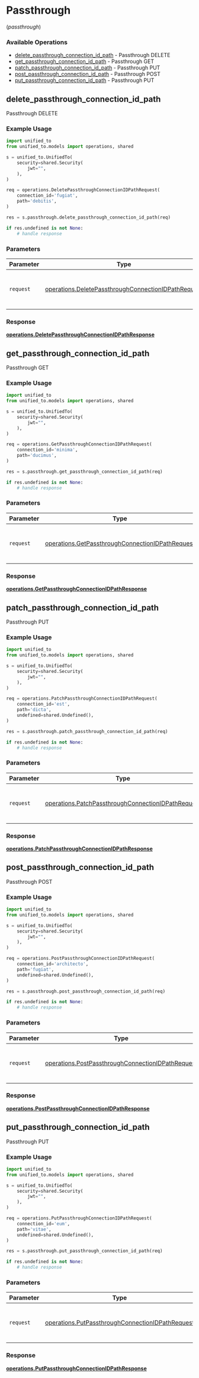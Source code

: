 # Passthrough
(*passthrough*)

### Available Operations

* [delete_passthrough_connection_id_path](#delete_passthrough_connection_id_path) - Passthrough DELETE
* [get_passthrough_connection_id_path](#get_passthrough_connection_id_path) - Passthrough GET
* [patch_passthrough_connection_id_path](#patch_passthrough_connection_id_path) - Passthrough PUT
* [post_passthrough_connection_id_path](#post_passthrough_connection_id_path) - Passthrough POST
* [put_passthrough_connection_id_path](#put_passthrough_connection_id_path) - Passthrough PUT

## delete_passthrough_connection_id_path

Passthrough DELETE

### Example Usage

```python
import unified_to
from unified_to.models import operations, shared

s = unified_to.UnifiedTo(
    security=shared.Security(
        jwt="",
    ),
)

req = operations.DeletePassthroughConnectionIDPathRequest(
    connection_id='fugiat',
    path='debitis',
)

res = s.passthrough.delete_passthrough_connection_id_path(req)

if res.undefined is not None:
    # handle response
```

### Parameters

| Parameter                                                                                                                  | Type                                                                                                                       | Required                                                                                                                   | Description                                                                                                                |
| -------------------------------------------------------------------------------------------------------------------------- | -------------------------------------------------------------------------------------------------------------------------- | -------------------------------------------------------------------------------------------------------------------------- | -------------------------------------------------------------------------------------------------------------------------- |
| `request`                                                                                                                  | [operations.DeletePassthroughConnectionIDPathRequest](../../models/operations/deletepassthroughconnectionidpathrequest.md) | :heavy_check_mark:                                                                                                         | The request object to use for the request.                                                                                 |


### Response

**[operations.DeletePassthroughConnectionIDPathResponse](../../models/operations/deletepassthroughconnectionidpathresponse.md)**


## get_passthrough_connection_id_path

Passthrough GET

### Example Usage

```python
import unified_to
from unified_to.models import operations, shared

s = unified_to.UnifiedTo(
    security=shared.Security(
        jwt="",
    ),
)

req = operations.GetPassthroughConnectionIDPathRequest(
    connection_id='minima',
    path='ducimus',
)

res = s.passthrough.get_passthrough_connection_id_path(req)

if res.undefined is not None:
    # handle response
```

### Parameters

| Parameter                                                                                                            | Type                                                                                                                 | Required                                                                                                             | Description                                                                                                          |
| -------------------------------------------------------------------------------------------------------------------- | -------------------------------------------------------------------------------------------------------------------- | -------------------------------------------------------------------------------------------------------------------- | -------------------------------------------------------------------------------------------------------------------- |
| `request`                                                                                                            | [operations.GetPassthroughConnectionIDPathRequest](../../models/operations/getpassthroughconnectionidpathrequest.md) | :heavy_check_mark:                                                                                                   | The request object to use for the request.                                                                           |


### Response

**[operations.GetPassthroughConnectionIDPathResponse](../../models/operations/getpassthroughconnectionidpathresponse.md)**


## patch_passthrough_connection_id_path

Passthrough PUT

### Example Usage

```python
import unified_to
from unified_to.models import operations, shared

s = unified_to.UnifiedTo(
    security=shared.Security(
        jwt="",
    ),
)

req = operations.PatchPassthroughConnectionIDPathRequest(
    connection_id='est',
    path='dicta',
    undefined=shared.Undefined(),
)

res = s.passthrough.patch_passthrough_connection_id_path(req)

if res.undefined is not None:
    # handle response
```

### Parameters

| Parameter                                                                                                                | Type                                                                                                                     | Required                                                                                                                 | Description                                                                                                              |
| ------------------------------------------------------------------------------------------------------------------------ | ------------------------------------------------------------------------------------------------------------------------ | ------------------------------------------------------------------------------------------------------------------------ | ------------------------------------------------------------------------------------------------------------------------ |
| `request`                                                                                                                | [operations.PatchPassthroughConnectionIDPathRequest](../../models/operations/patchpassthroughconnectionidpathrequest.md) | :heavy_check_mark:                                                                                                       | The request object to use for the request.                                                                               |


### Response

**[operations.PatchPassthroughConnectionIDPathResponse](../../models/operations/patchpassthroughconnectionidpathresponse.md)**


## post_passthrough_connection_id_path

Passthrough POST

### Example Usage

```python
import unified_to
from unified_to.models import operations, shared

s = unified_to.UnifiedTo(
    security=shared.Security(
        jwt="",
    ),
)

req = operations.PostPassthroughConnectionIDPathRequest(
    connection_id='architecto',
    path='fugiat',
    undefined=shared.Undefined(),
)

res = s.passthrough.post_passthrough_connection_id_path(req)

if res.undefined is not None:
    # handle response
```

### Parameters

| Parameter                                                                                                              | Type                                                                                                                   | Required                                                                                                               | Description                                                                                                            |
| ---------------------------------------------------------------------------------------------------------------------- | ---------------------------------------------------------------------------------------------------------------------- | ---------------------------------------------------------------------------------------------------------------------- | ---------------------------------------------------------------------------------------------------------------------- |
| `request`                                                                                                              | [operations.PostPassthroughConnectionIDPathRequest](../../models/operations/postpassthroughconnectionidpathrequest.md) | :heavy_check_mark:                                                                                                     | The request object to use for the request.                                                                             |


### Response

**[operations.PostPassthroughConnectionIDPathResponse](../../models/operations/postpassthroughconnectionidpathresponse.md)**


## put_passthrough_connection_id_path

Passthrough PUT

### Example Usage

```python
import unified_to
from unified_to.models import operations, shared

s = unified_to.UnifiedTo(
    security=shared.Security(
        jwt="",
    ),
)

req = operations.PutPassthroughConnectionIDPathRequest(
    connection_id='eum',
    path='vitae',
    undefined=shared.Undefined(),
)

res = s.passthrough.put_passthrough_connection_id_path(req)

if res.undefined is not None:
    # handle response
```

### Parameters

| Parameter                                                                                                            | Type                                                                                                                 | Required                                                                                                             | Description                                                                                                          |
| -------------------------------------------------------------------------------------------------------------------- | -------------------------------------------------------------------------------------------------------------------- | -------------------------------------------------------------------------------------------------------------------- | -------------------------------------------------------------------------------------------------------------------- |
| `request`                                                                                                            | [operations.PutPassthroughConnectionIDPathRequest](../../models/operations/putpassthroughconnectionidpathrequest.md) | :heavy_check_mark:                                                                                                   | The request object to use for the request.                                                                           |


### Response

**[operations.PutPassthroughConnectionIDPathResponse](../../models/operations/putpassthroughconnectionidpathresponse.md)**

